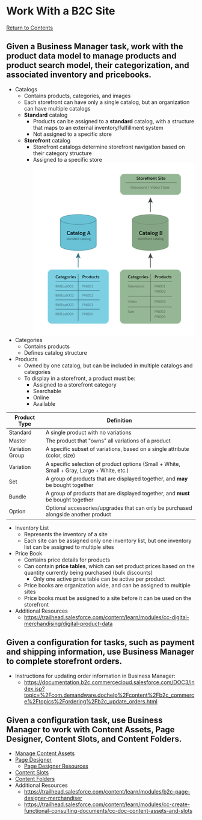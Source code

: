 # Work With a B2C Site
[Return to Contents](README.md)

## Given a Business Manager task, work with the product data model to manage products and product search model, their categorization, and associated inventory and pricebooks.
- Catalogs
    - Contains products, categories, and images
    - Each storefront can have only a single catalog, but an organization can have multiple catalogs
    - **Standard** catalog
        - Products can be assigned to a **standard** catalog, with a structure that maps to an external inventory/fulfillment system
        - Not assigned to a specific store
    - **Storefront** catalog
        - Storefront catalogs determine storefront navigation based on their category structure
        - Assigned to a specific store
![Catalog Structure](assets/catalog_structure.png)
- Categories
    - Contains products
    - Defines catalog structure
- Products
    - Owned by one catalog, but can be included in multiple catalogs and categories
    - To display in a storefront, a product must be:
        - Assigned to a storefront category
        - Searchable
        - Online
        - Available

| Product Type | Definition
|-|-
| Standard | A single product with no variations
| Master | The product that "owns" all variations of a product
| Variation Group | A specific subset of variations, based on a single attribute (color, size)
| Variation | A specific selection of product options (Small + White, Small + Gray, Large + White, etc.)
| Set | A group of products that are displayed together, and **may** be bought together
| Bundle | A group of products that are displayed together, and **must** be bought together
| Option | Optional accessories/upgrades that can only be purchased alongside another product
- Inventory List
    - Represents the inventory of a site
    - Each site can be assigned only one inventory list, but one inventory list can be assigned to multiple sites
- Price Book
    - Contains price details for products
    - Can contain **price tables**, which can set  product prices based on the quantity currently being purchased (bulk discounts)
        - Only one active price table can be active per product
    - Price books are organization wide, and can be assigned to multiple sites
    - Price books must be assigned to a site before it can be used on the storefront
- Additional Resources
    - https://trailhead.salesforce.com/content/learn/modules/cc-digital-merchandising/digital-product-data

## Given a configuration for tasks, such as payment and shipping information, use Business Manager to complete storefront orders.
- Instructions for updating order information in Business Manager:
    - https://documentation.b2c.commercecloud.salesforce.com/DOC3/index.jsp?topic=%2Fcom.demandware.dochelp%2Fcontent%2Fb2c_commerce%2Ftopics%2Fordering%2Fb2c_update_orders.html

## Given a configuration task, use Business Manager to work with Content Assets, Page Designer, Content Slots, and Content Folders.
- [Manage Content Assets](https://documentation.b2c.commercecloud.salesforce.com/DOC1/index.jsp?topic=%2Fcom.demandware.dochelp%2Fcontent%2Fb2c_commerce%2Ftopics%2Fcontent%2Fb2c_working_with_content_assets.html)
- [Page Designer](https://documentation.b2c.commercecloud.salesforce.com/DOC1/index.jsp?topic=%2Fcom.demandware.dochelp%2Fcontent%2Fb2c_commerce%2Ftopics%2Fcontent%2Fb2c_content_assets.html)
    - [Page Designer Resources](https://developer.commercecloud.com/s/article/PageDesigner)
- [Content Slots](https://documentation.b2c.commercecloud.salesforce.com/DOC1/index.jsp?topic=%2Fcom.demandware.dochelp%2Fcontent%2Fb2c_commerce%2Ftopics%2Fcontent%2Fb2c_content_assets.html)
- [Content Folders](https://documentation.b2c.commercecloud.salesforce.com/DOC1/index.jsp?topic=%2Fcom.demandware.dochelp%2Fcontent%2Fb2c_commerce%2Ftopics%2Fpage_designer%2Fb2c_creating_pd_pages.html)
- Additional Resources
    - https://trailhead.salesforce.com/content/learn/modules/b2c-page-designer-merchandiser
    - https://trailhead.salesforce.com/content/learn/modules/cc-create-functional-consulting-documents/cc-doc-content-assets-and-slots
